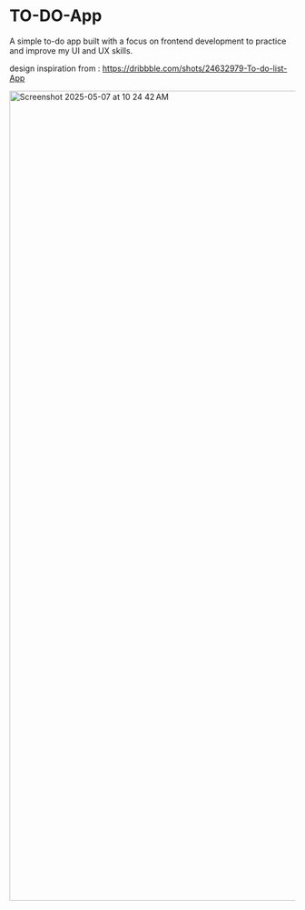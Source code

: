 # TO-DO-App

A simple to-do app built with a focus on frontend development to practice and improve my UI and UX skills.

design inspiration from : https://dribbble.com/shots/24632979-To-do-list-App



<img width="1424" alt="Screenshot 2025-05-07 at 10 24 42 AM" src="https://github.com/user-attachments/assets/b2d6caf4-b152-48ab-8739-029dfad15f54" />

